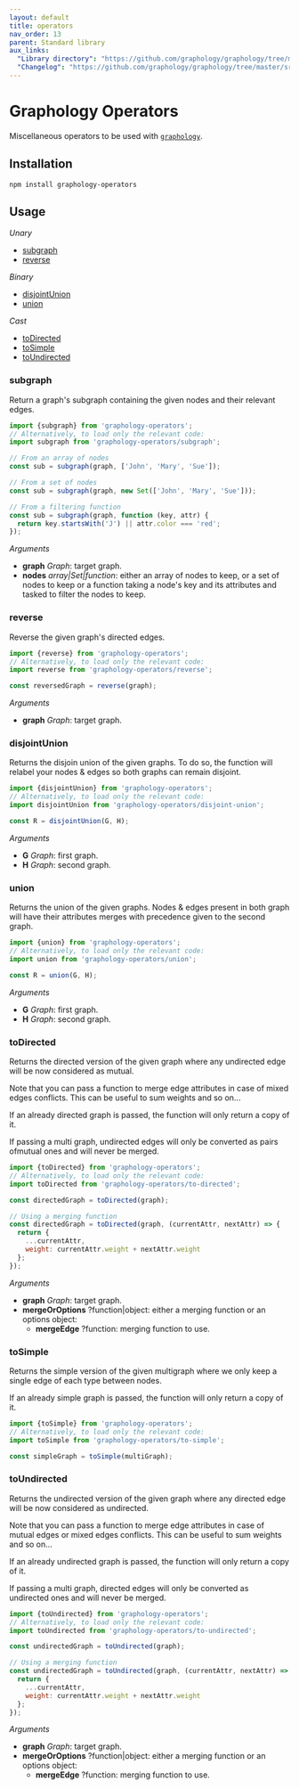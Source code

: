 ```yaml
---
layout: default
title: operators
nav_order: 13
parent: Standard library
aux_links:
  "Library directory": "https://github.com/graphology/graphology/tree/master/src/operators"
  "Changelog": "https://github.com/graphology/graphology/tree/master/src/operators/CHANGELOG.md"
---
```


# Graphology Operators

Miscellaneous operators to be used with [`graphology`](..).

## Installation

```
npm install graphology-operators
```

## Usage

_Unary_

- [subgraph](#subgraph)
- [reverse](#reverse)

_Binary_

- [disjointUnion](#disjointunion)
- [union](#union)

_Cast_

- [toDirected](#todirected)
- [toSimple](#tosimple)
- [toUndirected](#toundirected)

### subgraph

Return a graph's subgraph containing the given nodes and their relevant edges.

```js
import {subgraph} from 'graphology-operators';
// Alternatively, to load only the relevant code:
import subgraph from 'graphology-operators/subgraph';

// From an array of nodes
const sub = subgraph(graph, ['John', 'Mary', 'Sue']);

// From a set of nodes
const sub = subgraph(graph, new Set(['John', 'Mary', 'Sue']));

// From a filtering function
const sub = subgraph(graph, function (key, attr) {
  return key.startsWith('J') || attr.color === 'red';
});
```

_Arguments_

- **graph** _Graph_: target graph.
- **nodes** _array\|Set\|function_: either an array of nodes to keep, or a set of nodes to keep or a function taking a node's key and its attributes and tasked to filter the nodes to keep.

### reverse

Reverse the given graph's directed edges.

```js
import {reverse} from 'graphology-operators';
// Alternatively, to load only the relevant code:
import reverse from 'graphology-operators/reverse';

const reversedGraph = reverse(graph);
```

_Arguments_

- **graph** _Graph_: target graph.

### disjointUnion

Returns the disjoin union of the given graphs. To do so, the function will
relabel your nodes & edges so both graphs can remain disjoint.

```js
import {disjointUnion} from 'graphology-operators';
// Alternatively, to load only the relevant code:
import disjointUnion from 'graphology-operators/disjoint-union';

const R = disjointUnion(G, H);
```

_Arguments_

- **G** _Graph_: first graph.
- **H** _Graph_: second graph.

### union

Returns the union of the given graphs. Nodes & edges present in both graph will have their attributes merges with precedence given to the second graph.

```js
import {union} from 'graphology-operators';
// Alternatively, to load only the relevant code:
import union from 'graphology-operators/union';

const R = union(G, H);
```

_Arguments_

- **G** _Graph_: first graph.
- **H** _Graph_: second graph.

### toDirected

Returns the directed version of the given graph where any undirected edge will be now considered as mutual.

Note that you can pass a function to merge edge attributes in case of mixed edges conflicts. This can be useful to sum weights and so on...

If an already directed graph is passed, the function will only return a copy of it.

If passing a multi graph, undirected edges will only be converted as pairs ofmutual ones and will never be merged.

```js
import {toDirected} from 'graphology-operators';
// Alternatively, to load only the relevant code:
import toDirected from 'graphology-operators/to-directed';

const directedGraph = toDirected(graph);

// Using a merging function
const directedGraph = toDirected(graph, (currentAttr, nextAttr) => {
  return {
    ...currentAttr,
    weight: currentAttr.weight + nextAttr.weight
  };
});
```

_Arguments_

- **graph** _Graph_: target graph.
- **mergeOrOptions** <span class="code">?function\|object</span>: either a merging function or an options object:
  - **mergeEdge** <span class="code">?function</span>: merging function to use.

### toSimple

Returns the simple version of the given multigraph where we only keep a single edge of each type between nodes.

If an already simple graph is passed, the function will only return a copy of it.

```js
import {toSimple} from 'graphology-operators';
// Alternatively, to load only the relevant code:
import toSimple from 'graphology-operators/to-simple';

const simpleGraph = toSimple(multiGraph);
```

### toUndirected

Returns the undirected version of the given graph where any directed edge will be now considered as undirected.

Note that you can pass a function to merge edge attributes in case of mutual edges or mixed edges conflicts. This can be useful to sum weights and so on...

If an already undirected graph is passed, the function will only return a copy of it.

If passing a multi graph, directed edges will only be converted as undirected ones and will never be merged.

```js
import {toUndirected} from 'graphology-operators';
// Alternatively, to load only the relevant code:
import toUndirected from 'graphology-operators/to-undirected';

const undirectedGraph = toUndirected(graph);

// Using a merging function
const undirectedGraph = toUndirected(graph, (currentAttr, nextAttr) => {
  return {
    ...currentAttr,
    weight: currentAttr.weight + nextAttr.weight
  };
});
```

_Arguments_

- **graph** _Graph_: target graph.
- **mergeOrOptions** <span class="code">?function|object</span>: either a merging function or an options object:
  - **mergeEdge** <span class="code">?function</span>: merging function to use.

